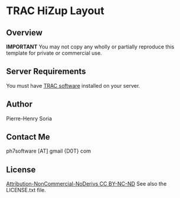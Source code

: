 # TRAC HiZup Layout


## Overview

**IMPORTANT** You may not copy any wholly or partially reproduce this template for private or commercial use.


## Server Requirements

You must have [TRAC software](http://trac.edgewall.org/) installed on your server.


## Author

Pierre-Henry Soria


## Contact Me

ph7software [AT] gmail {D0T} com


## License

[Attribution-NonCommercial-NoDerivs CC BY-NC-ND](http://creativecommons.org/licenses/by-nc-nd/3.0/) See also the LICENSE.txt file.
